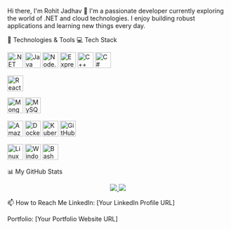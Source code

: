 Hi there, I'm Rohit Jadhav 👋
I'm a passionate developer currently exploring the world of .NET and cloud technologies. I enjoy building robust applications and learning new things every day.

🔧 Technologies & Tools
💻 Tech Stack
<p align="left">
<!-- Backend -->
<a href="https://dotnet.microsoft.com/" target="_blank" rel="noreferrer"><img src="https://www.google.com/search?q=https://raw.githubusercontent.com/danielcranney/readme-generator/main/public/icons/skills/dot-net-colored.svg" width="36" height="36" alt=".NET" /></a>
<a href="https://www.java.com" target="_blank" rel="noreferrer"><img src="https://www.google.com/search?q=https://raw.githubusercontent.com/danielcranney/readme-generator/main/public/icons/skills/java-colored.svg" width="36" height="36" alt="Java" /></a>
<a href="https://nodejs.org/en/" target="_blank" rel="noreferrer"><img src="https://www.google.com/search?q=https://raw.githubusercontent.com/danielcranney/readme-generator/main/public/icons/skills/nodejs-colored.svg" width="36" height="36" alt="Node.js" /></a>
<a href="https://expressjs.com" target="_blank" rel="noreferrer"><img src="https://www.google.com/search?q=https://raw.githubusercontent.com/danielcranney/readme-generator/main/public/icons/skills/express-colored-dark.svg" width="36" height="36" alt="Express" /></a>
<a href="https://www.cplusplus.com/" target="_blank" rel="noreferrer"><img src="https://www.google.com/search?q=https://raw.githubusercontent.com/danielcranney/readme-generator/main/public/icons/skills/cplusplus-colored.svg" width="36" height="36" alt="C++" /></a>
<a href="https://learn.microsoft.com/en-us/dotnet/csharp/" target="_blank" rel="noreferrer"><img src="https://www.google.com/search?q=https://raw.githubusercontent.com/danielcranney/readme-generator/main/public/icons/skills/csharp-colored.svg" width="36" height="36" alt="C#" /></a>

<!-- Frontend -->

<a href="https://react.dev/" target="_blank" rel="noreferrer"><img src="https://www.google.com/search?q=https://raw.githubusercontent.com/danielcranney/readme-generator/main/public/icons/skills/react-colored.svg" width="36" height="36" alt="React" /></a>

<!-- Databases -->

<a href="https://www.mongodb.com/" target="_blank" rel="noreferrer"><img src="https://www.google.com/search?q=https://raw.githubusercontent.com/danielcranney/readme-generator/main/public/icons/skills/mongodb-colored.svg" width="36" height="36" alt="MongoDB" /></a>
<a href="https://www.mysql.com/" target="_blank" rel="noreferrer"><img src="https://www.google.com/search?q=https://raw.githubusercontent.com/danielcranney/readme-generator/main/public/icons/skills/mysql-colored.svg" width="36" height="36" alt="MySQL" /></a>

<!-- DevOps & Cloud -->

<a href="https://aws.amazon.com" target="_blank" rel="noreferrer"><img src="https://www.google.com/search?q=https://raw.githubusercontent.com/danielcranney/readme-generator/main/public/icons/skills/aws-colored.svg" width="36" height="36" alt="Amazon Web Services" /></a>
<a href="https://www.docker.com/" target="_blank" rel="noreferrer"><img src="https://www.google.com/search?q=https://raw.githubusercontent.com/danielcranney/readme-generator/main/public/icons/skills/docker-colored.svg" width="36" height="36" alt="Docker" /></a>
<a href="https://kubernetes.io/" target="_blank" rel="noreferrer"><img src="https://www.google.com/search?q=https://raw.githubusercontent.com/danielcranney/readme-generator/main/public/icons/skills/kubernetes-colored.svg" width="36" height="36" alt="Kubernetes" /></a>
<a href="https://github.com/features/actions" target="_blank" rel="noreferrer"><img src="https://www.google.com/search?q=https://raw.githubusercontent.com/danielcranney/readme-generator/main/public/icons/skills/githubactions-colored.svg" width="36" height="36" alt="GitHub Actions" /></a>

<!-- OS & Scripting -->

<a href="https://www.linux.org/" target="_blank" rel="noreferrer"><img src="https://www.google.com/search?q=https://raw.githubusercontent.com/danielcranney/readme-generator/main/public/icons/skills/linux-colored.svg" width="36" height="36" alt="Linux" /></a>
<a href="https://www.microsoft.com/en-us/windows" target="_blank" rel="noreferrer"><img src="https://www.google.com/search?q=https://raw.githubusercontent.com/danielcranney/readme-generator/main/public/icons/skills/windows-colored.svg" width="36" height="36" alt="Windows" /></a>
<a href="https://www.gnu.org/software/bash/" target="_blank" rel="noreferrer"><img src="https://www.google.com/search?q=https://raw.githubusercontent.com/danielcranney/readme-generator/main/public/icons/skills/bash-colored.svg" width="36" height="36" alt="Bash" /></a>

</p>

📊 My GitHub Stats
<p align="center">
<a href="https://github.com/anuraghazra/github-readme-stats">
<img src="https://www.google.com/search?q=https://github-readme-stats.vercel.app/api%3Fusername%3Djadhavrohit0928%26show_icons%3Dtrue%26theme%3Ddark%26hide_border%3Dtrue%26border_radius%3D10" />
</a>
<a href="https://github.com/anuraghazra/convoychat">
<img src="https://www.google.com/search?q=https://github-readme-stats.vercel.app/api/top-langs/%3Fusername%3Djadhavrohit0928%26layout%3Dcompact%26theme%3Ddark%26hide_border%3Dtrue%26border_radius%3D10" />
</a>
</p>

📫 How to Reach Me
LinkedIn: [Your LinkedIn Profile URL]

Portfolio: [Your Portfolio Website URL]

